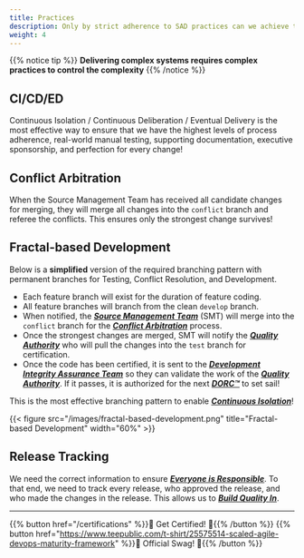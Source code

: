 ```yaml
---
title: Practices
description: Only by strict adherence to SAD practices can we achieve the expected outcomes!
weight: 4
---
```


{{% notice tip %}}
**Delivering complex systems requires complex practices to control the complexity**
{{% /notice %}}

## CI/CD/ED

Continuous Isolation / Continuous Deliberation / Eventual Delivery is the most effective way to ensure that we have the highest levels of process adherence, real-world manual testing, supporting documentation, executive sponsorship, and perfection for every change!

## Conflict Arbitration

When the Source Management Team has received all candidate changes for merging, they will merge all changes into the `conflict` branch and referee the conflicts. This ensures only the strongest change survives!

## Fractal-based Development

Below is a **simplified** version of the required branching pattern with permanent branches for Testing, Conflict Resolution, and Development. 

- Each feature branch will exist for the duration of feature coding. 
- All feature branches will branch from the clean `develop` branch. 
- When notified, the *[**Source Management Team**](/organization/#source-management-team)* (SMT) will merge into the `conflict` branch for the *[**Conflict Arbitration**](#conflict-arbitration)* process. 
- Once the strongest changes are merged, SMT will notify the *[**Quality Authority**](/organization/#quality-authority)* who will pull the changes into the `test` branch for certification. 
- Once the code has been certified, it is sent to the *[**Development Integrity Assurance Team**](/organization/#development-integrity-assurance-team)* so they can validate the work of the *[**Quality Authority**](/organization/#quality-authority)*. If it passes, it is authorized for the next *[**DORC&trade;**](/release-convoy/)* to set sail! 

This is the most effective branching pattern to enable *[**Continuous Isolation**](https://continuousisolation.com/)*!

{{< figure src="/images/fractal-based-development.png" title="Fractal-based Development" width="60%" >}}

## Release Tracking

We need the correct information to ensure *[**Everyone is Responsible**](/principles/#everyone-is-responsible)*. To that end, we need to track every release, who approved the release, and who made the changes in the release. This allows us to *[**Build Quality In**](/principles/#build-quality-in)*.

---

{{% button href="/certifications" %}}🏅 Get Certified! 🏅{{% /button %}}
{{% button href="https://www.teepublic.com/t-shirt/25575514-scaled-agile-devops-maturity-framework" %}}💸 Official Swag! 💸{{% /button %}}

